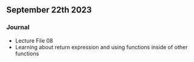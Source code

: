 ## September 22th 2023

### Journal

- Lecture File 08
- Learning about return expression and using functions inside of other functions
